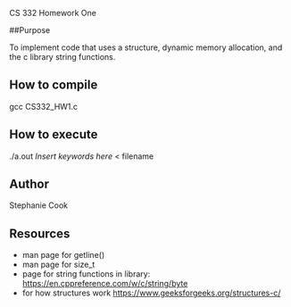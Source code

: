 CS 332 Homework One

##Purpose

To implement code that uses a structure, dynamic memory allocation, and the c 
library string functions.

## How to compile 
gcc CS332_HW1.c 

## How to execute
./a.out *Insert keywords here* < filename

## Author
Stephanie Cook

## Resources
- man page for getline()
- man page for size_t
- page for string functions in library:
	https://en.cppreference.com/w/c/string/byte
- for how structures work
	https://www.geeksforgeeks.org/structures-c/
